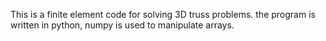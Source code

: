 This is a finite element code for solving 3D truss problems.
the program is written in python, numpy is used to manipulate arrays.
